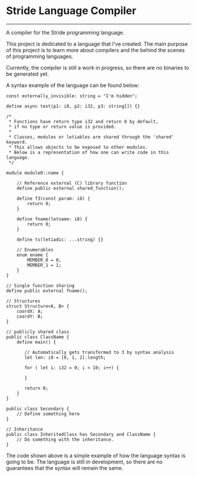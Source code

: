 # Stride Language Compiler

---

A compiler for the Stride programming language.

This project is dedicated to a language that I've created.
The main purpose of this project is to learn more about compilers and the behind
the scenes of programming languages.

Currently, the compiler is still a work in progress, so there are no binaries
to be generated yet.

A syntax example of the language can be found below:

```
const externally_invisible: string = "I'm hidden";

define async test(p1: i8, p2: i32, p3: string[]) {}

/*
 * Functions have return type i32 and return 0 by default,
 * if no type or return value is provided.
 *
 * Classes, modules or letiables are shared through the 'shared' keyword.
 * This allows objects to be exposed to other modules.
 * Below is a representation of how one can write code in this language.
 */

module module0::name {

    // Reference external (C) library function
    define public external shared_function();

    define f3(const param: i8) {
        return 0;
    }

    define fname(letname: i8) {
        return 0;
    }

    define ts(letiadic: ...string) {}

    // Enumerables
    enum ename {
        MEMBER_0 = 0,
        MEMBER_1 = 1;
    }
}

// Single function sharing
define public external fname();

// Structures
struct Structure<A, B> {
    coordX: A;
    coordY: B;
}

// publicly shared class
public class ClassName {
    define main() {
    
       // Automatically gets transformed to 3 by syntax analysis
       let len: i8 = [0, 1, 2].length;
    
       for ( let i: i32 = 0; i < 10; i++) {
    
       }
    
       return 0;
    }
}

public class Secondary {
    // Define something here
}

// Inheritance
public class InheritedClass has Secondary and ClassName {
    // Do something with the inheritance.
}

```

The code shown above is a simple example of how the language syntax is going to
be. The language is still in development, so there are no guarantees that the
syntax will remain the same.